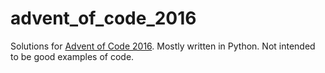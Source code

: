# advent_of_code_2016
Solutions for [Advent of Code 2016](https://adventofcode.com/2016).
Mostly written in Python. Not intended to be good examples of code.
